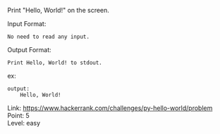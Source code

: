 Print "Hello, World!" on the screen.

Input Format:

	No need to read any input.

Output Format:

	Print Hello, World! to stdout.

ex:

	output:
		Hello, World!

Link: https://www.hackerrank.com/challenges/py-hello-world/problem<br />
Point: 5<br />
Level: easy